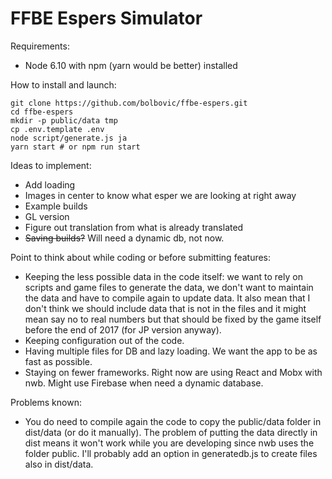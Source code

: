 # FFBE Espers Simulator

Requirements:
- Node 6.10 with npm (yarn would be better) installed

How to install and launch:
```
git clone https://github.com/bolbovic/ffbe-espers.git
cd ffbe-espers
mkdir -p public/data tmp
cp .env.template .env
node script/generate.js ja
yarn start # or npm run start
```


Ideas to implement:
- Add loading
- Images in center to know what esper we are looking at right away
- Example builds
- GL version
- Figure out translation from what is already translated
- ~~Saving builds?~~ Will need a dynamic db, not now.

Point to think about while coding or before submitting features:
- Keeping the less possible data in the code itself: we want to rely on scripts and game files to generate the data, we don't want to maintain the data and have to compile again to update data. It also mean that I don't think we should include data that is not in the files and it might mean say no to real numbers but that should be fixed by the game itself before the end of 2017 (for JP version anyway).
- Keeping configuration out of the code.
- Having multiple files for DB and lazy loading. We want the app to be as fast as possible. 
- Staying on fewer frameworks. Right now are using React and Mobx with nwb. Might use Firebase when need a dynamic database.

Problems known:
- You do need to compile again the code to copy the public/data folder in dist/data (or do it manually). The problem of putting the data directly in dist means it won't work while you are developing since nwb uses the folder public. I'll probably add an option in generatedb.js to create files also in dist/data.


